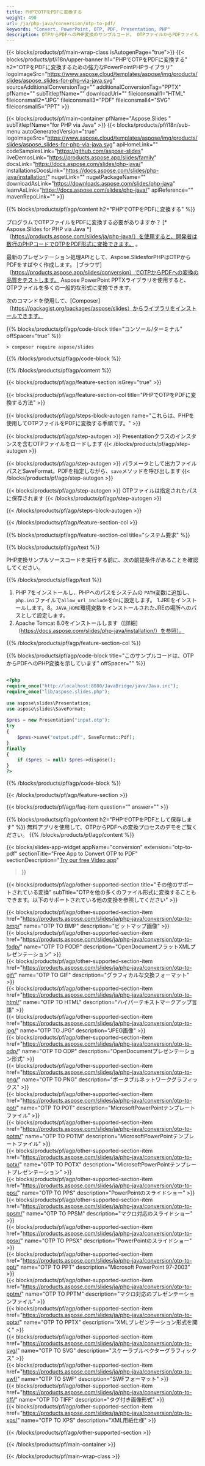 ```yaml
---
title: PHPでOTPをPDFに変換する
weight: 490
url: /ja/php-java/conversion/otp-to-pdf/ 
keywords: "Convert, PowerPoint, OTP, PDF, Presentation, PHP"
description: OTPからPDFへのPHP変換のサンプルコード。 OTPファイルからPDFファイルへのバッチ変換にはPowerPointPHPAPIを使用します。
---
```


{{< blocks/products/pf/main-wrap-class isAutogenPage="true">}}
{{< blocks/products/pf/i18n/upper-banner h1="PHPでOTPをPDFに変換する" h2="OTPをPDFに変換するための強力なPowerPointPHPライブラリ" logoImageSrc="https://www.aspose.cloud/templates/aspose/img/products/slides/aspose_slides-for-php-via-java.svg" sourceAdditionalConversionTag="" additionalConversionTag="PPTX" pfName="" subTitlepfName="" downloadUrl="" fileiconsmall1="HTML" fileiconsmall2="JPG" fileiconsmall3="PDF" fileiconsmall4="SVG" fileiconsmall5="PPT" >}}

{{< blocks/products/pf/main-container pfName="Aspose.Slides " subTitlepfName="for PHP via Java" >}}
{{< blocks/products/pf/i18n/sub-menu autoGeneratedVersion="true" logoImageSrc="https://www.aspose.cloud/templates/aspose/img/products/slides/aspose_slides-for-php-via-java.svg" apiHomeLink="" codeSamplesLink="https://github.com/aspose-slides" liveDemosLink="https://products.aspose.app/slides/family" docsLink="https://docs.aspose.com/slides/php-java/" installationsDocsLink="https://docs.aspose.com/slides/php-java/installation/" nugetLink="" nugetPackageName="" downloadAsLink="https://downloads.aspose.com/slides/php-java" learnAsLink="https://docs.aspose.com/slides/php-java/" apiReference="" mavenRepoLink="" >}}

{{% blocks/products/pf/agp/content h2="PHPでOTPをPDFに変換する" %}}

プログラムでOTPファイルをPDFに変換する必要がありますか？ [* Aspose.Slides for PHP via Java *]（https://products.aspose.com/slides/ja/php-java/）を使用すると、開発者は数行のPHPコードでOTPをPDF形式に変換できます。 。

最新のプレゼンテーション処理APIとして、Aspose.SlidesforPHPはOTPからPDFをすばやく作成します。 [ブラウザ]（https://products.aspose.app/slides/conversion）でOTPからPDFへの変換の品質をテストします。 Aspose PowerPoint PPTXライブラリを使用すると、OTPファイルを多くの一般的な形式に変換できます。

次のコマンドを使用して、[Composer]（https://packagist.org/packages/aspose/slides）からライブラリをインストールできます。

{{% blocks/products/pf/agp/code-block title="コンソール/ターミナル" offSpacer="true" %}}

```console
> composer require aspose/slides 

```

{{% /blocks/products/pf/agp/code-block %}}

{{% /blocks/products/pf/agp/content %}}

{{< blocks/products/pf/agp/feature-section isGrey="true" >}}

{{< blocks/products/pf/agp/feature-section-col title="PHPでOTPをPDFに変換する方法" >}}

{{< blocks/products/pf/agp/steps-block-autogen name="これらは、PHPを使用してOTPファイルをPDFに変換する手順です。" >}}

{{< blocks/products/pf/agp/step-autogen >}}
Presentationクラスのインスタンスを含むOTPファイルをロードします
{{< /blocks/products/pf/agp/step-autogen >}}

{{< blocks/products/pf/agp/step-autogen >}}
パラメータとして出力ファイルパスとSaveFormat。PDFを指定しながら、`save`メソッドを呼び出します
{{< /blocks/products/pf/agp/step-autogen >}}

{{< blocks/products/pf/agp/step-autogen >}}
OTPファイルは指定されたパスに保存されます
{{< /blocks/products/pf/agp/step-autogen >}}

{{< /blocks/products/pf/agp/steps-block-autogen >}}

{{< /blocks/products/pf/agp/feature-section-col >}}

{{% blocks/products/pf/agp/feature-section-col title="システム要求" %}}

{{% blocks/products/pf/agp/text %}}

 PHP変換サンプルソースコードを実行する前に、次の前提条件があることを確認してください。

{{% /blocks/products/pf/agp/text %}}

1. PHP 7をインストールし、PHPへのパスをシステムの `PATH`変数に追加し、`php.ini`ファイルで`allow_url_include`を`On`に設定します。
1.JREをインストールします。8。`JAVA_HOME`環境変数をインストールされたJREの場所へのパスとして設定します。
1. Apache Tomcat 8.0をインストールします（[詳細]（https://docs.aspose.com/slides/php-java/installation/）を参照）。 

{{% /blocks/products/pf/agp/feature-section-col %}}

{{% blocks/products/pf/agp/code-block title="このサンプルコードは、OTPからPDFへのPHP変換を示しています" offSpacer="" %}}

```php

<?php
require_once("http://localhost:8080/JavaBridge/java/Java.inc");
require_once("lib/aspose.slides.php");
 
use aspose\slides\Presentation;
use aspose\slides\SaveFormat;
 
$pres = new Presentation("input.otp");
try
{
    $pres->save("output.pdf", SaveFormat::Pdf);
}
finally
{
    if ($pres != null) $pres->dispose();
}
?>

```
{{% /blocks/products/pf/agp/code-block %}}

{{< /blocks/products/pf/agp/feature-section >}}

{{< blocks/products/pf/agp/faq-item question="" answer="" >}}
 
{{% blocks/products/pf/agp/content h2="PHPでOTPをPDFとして保存します" %}}
無料アプリを使用して、OTPからPDFへの変換プロセスのデモをご覧ください。 
{{% /blocks/products/pf/agp/content %}}

<!-- aboutfile Starts -->

{{< blocks/slides-app-widget 
appName="conversion"
extension="otp-to-pdf"
sectionTitle="Free App to Convert OTP to PDF" 
sectionDescription="[Try our free Video app](https://products.aspose.app/slides/video/)" 
>}}

<!-- aboutfile Ends -->

{{< blocks/products/pf/agp/other-supported-section title="その他のサポートされている変換" subTitle="OTPを他の多くのファイル形式に変換することもできます。以下のサポートされている他の変換を参照してください" >}}

{{< blocks/products/pf/agp/other-supported-section-item href="https://products.aspose.com/slides/ja/php-java/conversion/otp-to-bmp/" name="OTP TO BMP" description="ビットマップ画像" >}}  
{{< blocks/products/pf/agp/other-supported-section-item href="https://products.aspose.com/slides/ja/php-java/conversion/otp-to-fodp/" name="OTP TO FODP" description="OpenDocumentフラットXMLプレゼンテーション" >}}  
{{< blocks/products/pf/agp/other-supported-section-item href="https://products.aspose.com/slides/ja/php-java/conversion/otp-to-gif/" name="OTP TO GIF" description="グラフィカルな交換フォーマット" >}}  
{{< blocks/products/pf/agp/other-supported-section-item href="https://products.aspose.com/slides/ja/php-java/conversion/otp-to-html/" name="OTP TO HTML" description="ハイパーテキストマークアップ言語" >}}  
{{< blocks/products/pf/agp/other-supported-section-item href="https://products.aspose.com/slides/ja/php-java/conversion/otp-to-jpg/" name="OTP TO JPG" description="JPEG画像" >}}  
{{< blocks/products/pf/agp/other-supported-section-item href="https://products.aspose.com/slides/ja/php-java/conversion/otp-to-odp/" name="OTP TO ODP" description="OpenDocumentプレゼンテーション形式" >}}  
{{< blocks/products/pf/agp/other-supported-section-item href="https://products.aspose.com/slides/ja/php-java/conversion/otp-to-png/" name="OTP TO PNG" description="ポータブルネットワークグラフィックス" >}}  
{{< blocks/products/pf/agp/other-supported-section-item href="https://products.aspose.com/slides/ja/php-java/conversion/otp-to-pot/" name="OTP TO POT" description="MicrosoftPowerPointテンプレートファイル" >}}  
{{< blocks/products/pf/agp/other-supported-section-item href="https://products.aspose.com/slides/ja/php-java/conversion/otp-to-potm/" name="OTP TO POTM" description="MicrosoftPowerPointテンプレートファイル" >}}  
{{< blocks/products/pf/agp/other-supported-section-item href="https://products.aspose.com/slides/ja/php-java/conversion/otp-to-potx/" name="OTP TO POTX" description="MicrosoftPowerPointテンプレートプレゼンテーション" >}}  
{{< blocks/products/pf/agp/other-supported-section-item href="https://products.aspose.com/slides/ja/php-java/conversion/otp-to-pps/" name="OTP TO PPS" description="PowerPointのスライドショー" >}}  
{{< blocks/products/pf/agp/other-supported-section-item href="https://products.aspose.com/slides/ja/php-java/conversion/otp-to-ppsm/" name="OTP TO PPSM" description="マクロ対応のスライドショー" >}}  
{{< blocks/products/pf/agp/other-supported-section-item href="https://products.aspose.com/slides/ja/php-java/conversion/otp-to-ppsx/" name="OTP TO PPSX" description="PowerPointのスライドショー" >}}  
{{< blocks/products/pf/agp/other-supported-section-item href="https://products.aspose.com/slides/ja/php-java/conversion/otp-to-ppt/" name="OTP TO PPT" description="Microsoft PowerPoint 97-2003" >}}  
{{< blocks/products/pf/agp/other-supported-section-item href="https://products.aspose.com/slides/ja/php-java/conversion/otp-to-pptm/" name="OTP TO PPTM" description="マクロ対応のプレゼンテーションファイル" >}}  
{{< blocks/products/pf/agp/other-supported-section-item href="https://products.aspose.com/slides/ja/php-java/conversion/otp-to-pptx/" name="OTP TO PPTX" description="XMLプレゼンテーション形式を開く" >}}  
{{< blocks/products/pf/agp/other-supported-section-item href="https://products.aspose.com/slides/ja/php-java/conversion/otp-to-svg/" name="OTP TO SVG" description="スケーラブルベクターグラフィックス" >}}  
{{< blocks/products/pf/agp/other-supported-section-item href="https://products.aspose.com/slides/ja/php-java/conversion/otp-to-swf/" name="OTP TO SWF" description="SWFフォーマット" >}}  
{{< blocks/products/pf/agp/other-supported-section-item href="https://products.aspose.com/slides/ja/php-java/conversion/otp-to-tiff/" name="OTP TO TIFF" description="タグ付き画像形式" >}}  
{{< blocks/products/pf/agp/other-supported-section-item href="https://products.aspose.com/slides/ja/php-java/conversion/otp-to-xps/" name="OTP TO XPS" description="XML用紙仕様" >}}  


{{< /blocks/products/pf/agp/other-supported-section >}}

{{< /blocks/products/pf/main-container >}}
    
{{< /blocks/products/pf/main-wrap-class >}}